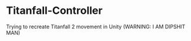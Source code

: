 # Titanfall-Controller
 Trying to recreate Titanfall 2 movement in Unity (WARNING: I AM DIPSHIT MAN)
